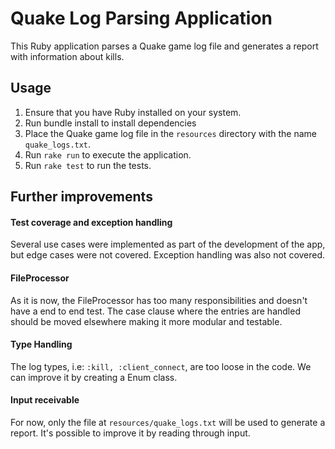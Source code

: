 # Quake Log Parsing Application

This Ruby application parses a Quake game log file and generates a report with information about kills.

## Usage

1. Ensure that you have Ruby installed on your system.
2. Run bundle install to install dependencies
3. Place the Quake game log file in the `resources` directory with the name `quake_logs.txt`.
4. Run `rake run` to execute the application.
5. Run `rake test` to run the tests.

## Further improvements

#### Test coverage and exception handling
Several use cases were implemented as part of the development of the app, but edge cases were not covered.
Exception handling was also not covered.

#### FileProcessor
As it is now, the FileProcessor has too many responsibilities and doesn't have a end to end test.
The case clause where the entries are handled should be moved elsewhere making it more modular and testable.

#### Type Handling
The log types, i.e: `:kill, :client_connect`, are too loose in the code.
We can improve it by creating a Enum class.

#### Input receivable
For now, only the file at `resources/quake_logs.txt` will be used to generate a report.
It's possible to improve it by reading through input.
